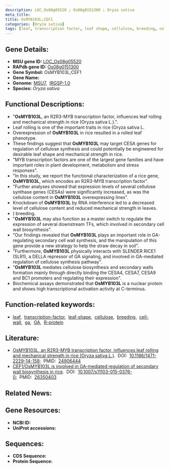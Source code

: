 ```yaml
---
description: LOC_Os08g05520 ; Os08g0151300 ; Oryza sativa
meta_title:
title: OsMYB103L;CEF1
categories: [Oryza sativa]
tags: [leaf, transcription factor, leaf shape, cellulose, breeding, cell wall,  ga , GA, R protein]
---
```


## Gene Details:
- **MSU gene ID:** [LOC_Os08g05520](http://rice.uga.edu/cgi-bin/ORF_infopage.cgi?orf=LOC_Os08g05520)  
- **RAPdb gene ID:** [Os08g0151300](https://rapdb.dna.affrc.go.jp/locus/?name=Os08g0151300)  
- **Gene Symbol:** OsMYB103L;CEF1
- **Gene Name:**
- **Genome:**  [MSU7](http://rice.uga.edu/),&nbsp;&nbsp;[IRGSP-1.0](https://rapdb.dna.affrc.go.jp/download/irgsp1.html)
- **Species:** *Oryza sativa*

## Functional Descriptions:
   - "**OsMYB103L**, an R2R3-MYB transcription factor, influences leaf rolling and mechanical strength in rice (Oryza sativa L.).".
   - Leaf rolling is one of the important traits in rice (Oryza sativa L.
   - Overexpression of **OsMYB103L** in rice resulted in a rolled leaf phenotype.
   - These findings suggest that **OsMYB103L** may target CESA genes for regulation of cellulose synthesis and could potentially be engineered for desirable leaf shape and mechanical strength in rice.
   - "MYB transcription factors are one of the largest gene families and have important roles in plant development, metabolism and stress responses".
   - "In this study, we report the functional characterization of a rice gene, **OsMYB103L**, which encodes an R2R3-MYB transcription factor".
   - "Further analyses showed that expression levels of several cellulose synthase genes (CESAs) were significantly increased, as was the cellulose content in **OsMYB103L** overexpressing lines".
   - Knockdown of **OsMYB103L** by RNA interference led to a decreased level of cellulose content and reduced mechanical strength in leaves.
   - ) breeding.
   - "**OsMYB103L** may also function as a master switch to regulate the expression of several downstream TFs, which involved in secondary cell wall biosynthesis".
   - "Our findings revealed that **OsMYB103L** plays an important role in GA-regulating secondary cell wall synthesis, and the manipulation of this gene provide a new strategy to help the straw decay in soil".
   - "Furthermore, **OsMYB103L** physically interacts with SLENDER RICE1 (SLR1), a DELLA repressor of GA signaling, and involved in GA-mediated regulation of cellulose synthesis pathway".
   - "**OsMYB103L** mediates cellulose biosynthesis and secondary walls formation mainly through directly binding the CESA4, CESA7, CESA9 and BC1 promoters and regulating their expression".
   - Biochemical assays demonstrated that **OsMYB103L** is a nuclear protein and shows high transcriptional activation activity at C-terminus.

## Function-related keywords:
   - [leaf](/tags/leaf/),&nbsp;&nbsp;[transcription-factor](/tags/transcription-factor/),&nbsp;&nbsp;[leaf-shape](/tags/leaf-shape/),&nbsp;&nbsp;[cellulose](/tags/cellulose/),&nbsp;&nbsp;[breeding](/tags/breeding/),&nbsp;&nbsp;[cell-wall](/tags/cell-wall/),&nbsp;&nbsp;[ga](/tags/ga/),&nbsp;&nbsp;[GA](/tags/GA/),&nbsp;&nbsp;[R-protein](/tags/R-protein/)

## Literature:
   - [OsMYB103L, an R2R3-MYB transcription factor, influences leaf rolling and mechanical strength in rice (Oryza sativa L.)](https://www.doi.org/10.1186/1471-2229-14-158).&nbsp;&nbsp;DOI:&nbsp;&nbsp;[10.1186/1471-2229-14-158](https://www.doi.org/10.1186/1471-2229-14-158);&nbsp;&nbsp;PMID:&nbsp;&nbsp;[24906444](https://pubmed.ncbi.nlm.nih.gov/24906444/)
   - [CEF1/OsMYB103L is involved in GA-mediated regulation of secondary wall biosynthesis in rice](https://www.doi.org/10.1007/s11103-015-0376-0).&nbsp;&nbsp;DOI:&nbsp;&nbsp;[10.1007/s11103-015-0376-0](https://www.doi.org/10.1007/s11103-015-0376-0);&nbsp;&nbsp;PMID:&nbsp;&nbsp;[26350403](https://pubmed.ncbi.nlm.nih.gov/26350403/)

## Related News:

## Gene Resources:
- **NCBI ID:**  []()
- **UniProt accessions:** [](https://www.uniprot.org/uniprotkb//entry)

## Sequences:
- **CDS Sequence:**
- **Protein Sequence:**
